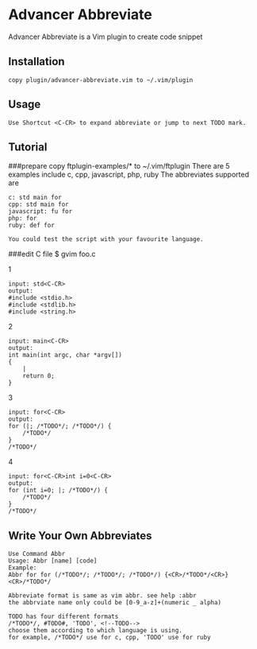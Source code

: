 Advancer Abbreviate
==================
Advancer Abbreviate is a Vim plugin to create code snippet

Installation
------------
    copy plugin/advancer-abbreviate.vim to ~/.vim/plugin

Usage
-----
    Use Shortcut <C-CR> to expand abbreviate or jump to next TODO mark.

Tutorial
--------
###prepare
    copy ftplugin-examples/* to ~/.vim/ftplugin
    There are 5 examples include c, cpp, javascript, php, ruby
    The abbreviates supported are

    c: std main for
    cpp: std main for
    javascript: fu for
    php: for
    ruby: def for

    You could test the script with your favourite language.

###edit C file
    $ gvim foo.c

1

    input: std<C-CR>
    output:
    #include <stdio.h>
    #include <stdlib.h>
    #include <string.h>
2

    input: main<C-CR>
    output:
    int main(int argc, char *argv[])
    {
        |
        return 0;
    }
3

    input: for<C-CR>
    output:
	for (|; /*TODO*/; /*TODO*/) {
		/*TODO*/
	}
	/*TODO*/
4

    input: for<C-CR>int i=0<C-CR>
    output:
	for (int i=0; |; /*TODO*/) {
		/*TODO*/
	}
	/*TODO*/
    

Write Your Own Abbreviates
--------------------------
    Use Command Abbr
    Usage: Abbr [name] [code]
    Example:
    Abbr for for (/*TODO*/; /*TODO*/; /*TODO*/) {<CR>/*TODO*/<CR>}<CR>/*TODO*/

    Abbreviate format is same as vim abbr. see help :abbr
    the abbrviate name only could be [0-9_a-z]+(numeric _ alpha)
    
    TODO has four different formats
    /*TODO*/, #TODO#, 'TODO', <!--TODO-->
    choose them according to which language is using. 
    for example, /*TODO*/ use for c, cpp, 'TODO' use for ruby
